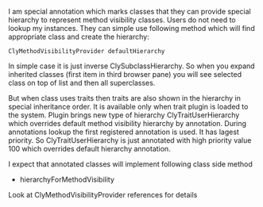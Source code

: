 I am special annotation which marks classes that they can provide special hierarchy to represent method visibility classes.
Users do not need to lookup my instances. They can simple use following method which will find appropriate class and create the hierarchy:

	ClyMethodVisibilityProvider defaultHierarchy

In simple case it is just inverse ClySubclassHierarchy. 
So when you expand inherited classes (first item in third browser pane) you will see selected class on top of list and then all superclasses.

But when class uses traits then traits are also shown in the hierarchy in special inheritance order. 
It is available only when trait plugin is loaded to the system. 
Plugin brings new type of hierarchy ClyTraitUserHierarchy which overrides default method visibility hierarchy by annotation.
During annotations lookup the first registered annotation is used. It has lagest priority. 
So ClyTraitUserHierarchy is just annotated with high priority value 100 which overrides default hierarchy annotation.

I expect that annotated classes will implement following class side method 

- hierarchyForMethodVisibility

Look at ClyMethodVisibilityProvider references for details